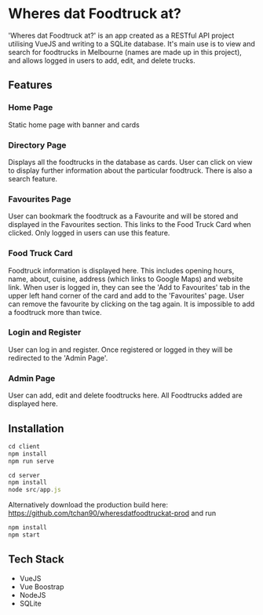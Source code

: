 # Wheres dat Foodtruck at?
'Wheres dat Foodtruck at?' is an app created as a RESTful API project utilising VueJS and writing to a SQLite database. It's main use is to view and search for foodtrucks in Melbourne (names are made up in this project), and allows logged in users to add, edit, and delete trucks.

## Features
### Home Page
Static home page with banner and cards

### Directory Page
Displays all the foodtrucks in the database as cards. User can click on view to display further information about the particular foodtruck. There is also a search feature.

### Favourites Page
User can bookmark the foodtruck as a Favourite and will be stored and displayed in the Favourites section. This links to the Food Truck Card when clicked. Only logged in users can use this feature.

### Food Truck Card
Foodtruck information is displayed here. This includes opening hours, name, about, cuisine, address (which links to Google Maps) and website link. When user is logged in, they can see the 'Add to Favourites' tab in the upper left hand corner of the card and add to the 'Favourites' page. User can remove the favourite by clicking on the tag again. It is impossible to add a foodtruck more than twice. 

### Login and Register
User can log in and register. Once registered or logged in they will be redirected to the 'Admin Page'.

### Admin Page
User can add, edit and delete foodtrucks here. All Foodtrucks added are displayed here.

## Installation
```javascript
cd client
npm install
npm run serve
```
```javascript
cd server
npm install
node src/app.js
```
Alternatively download the production build here: https://github.com/tchan90/wheresdatfoodtruckat-prod and run
```javascript
npm install
npm start
```

## Tech Stack
- VueJS
- Vue Boostrap
- NodeJS
- SQLite  

